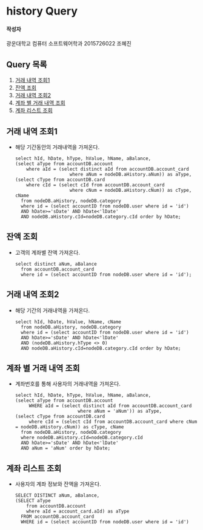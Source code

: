 # history Query

#### 작성자

광운대학교 컴퓨터 소프트웨어학과 2015726022 조혜진

## Query 목록

1. [거래 내역 조회1](#1)
2. [잔액 조회](#2)
3. [거래 내역 조회2](#3)
4. [계좌 별 거래 내역 조회](#4)
5. [계좌 리스트 조회](#5)

<a name="1"></a>

## 거래 내역 조회1

- 해당 기간동안의 거래내역을 가져온다.

  ```mysql
  select hId, hDate, hType, hValue, hName, aBalance, 
  (select aType from accountDB.account 
      where aId = (select distinct aId from accountDB.account_card 
                      where aNum = nodeDB.aHistory.aNum)) as aType, 
  (select cType from accountDB.card 
      where cId = (select cId from accountDB.account_card 
                      where cNum = nodeDB.aHistory.cNum)) as cType, cName 
    from nodeDB.aHistory, nodeDB.category 
    where id = (select accountID from nodeDB.user where id = 'id') 
    AND hDate>='sDate' AND hDate<'lDate' 
    AND nodeDB.aHistory.cId=nodeDB.category.cId order by hDate;
  ```

<a name="2"></a>

## 잔액 조회

- 고객의 계좌별 잔액 가져온다.

  ```mysql
  select distinct aNum, aBalance 
    from accountDB.account_card 
    where id = (select accountID from nodeDB.user where id = 'id');
  ```

<a name="3"></a>

## 거래 내역 조회2

- 해당 기간의 거래내역을 가져온다. 

  ```mysql
  select hId, hDate, hValue, hName, cName 
    from nodeDB.aHistory, nodeDB.category 
    where id = (select accountID from nodeDB.user where id = 'id') 
    AND hDate>='sDate' AND hDate<'lDate' 
    AND (nodeDB.aHistory.hType <> 0) 
    AND nodeDB.aHistory.cId=nodeDB.category.cId order by hDate;
  ```

<a name="4"></a>

## 계좌 별 거래 내역 조회

- 계좌번호를 통해 사용자의 거래내역을 가져온다.

  ```mysql
  select hId, hDate, hType, hValue, hName, aBalance, 
  (select aType from accountDB.account 
       WHERE aId = (select distinct aId from accountDB.account_card 
                         where aNum = 'aNum')) as aType,
  (select cType from accountDB.card 
       where cId = (select cId from accountDB.account_card where cNum = nodeDB.aHistory.cNum)) as cType, cName 
    from nodeDB.aHistory, nodeDB.category 
    where nodeDB.aHistory.cId=nodeDB.category.cId 
    AND hDate>='sDate' AND hDate<'lDate' 
    AND aNum = 'aNum' order by hDate;
  ```

<a name="5"></a>

## 계좌 리스트 조회

- 사용자의 계좌 정보와 잔액을 가져온다.

  ```mysql
  SELECT DISTINCT aNum, aBalance, 
  (SELECT aType 
      from accountDB.account 
      where aId = account_card.aId) as aType 
    FROM accountDB.account_card 
    WHERE id = (select accountID from nodeDB.user where id = 'id')
  ```
